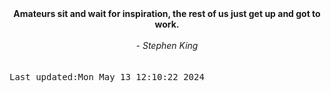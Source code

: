 
<div align="center"><b><span>Amateurs sit and wait for inspiration, the rest of us just get up and got to work.</span></b><br><br><i> - Stephen King</i></div>
<br><br><kbd>Last updated:Mon May 13 12:10:22 2024</kbd>